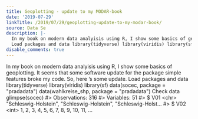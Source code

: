 ```yaml
---
title: Geoplotting - update to my MODAR-book
date: '2019-07-29'
linkTitle: /2019/07/29/geoplotting-update-to-my-modar-book/
source: Data Se
description: |-
  In my book on modern data analyisis using R, I show some basics of geoplotting. It seems that some software update for the package simple features broke my code. So, here ’s some update.
  Load packages and data library(tidyverse) library(viridis) library(sf) data(socec, package = &quot;pradadata&quot;) data(wahlkreise_shp, package = &quot;pradadata&quot;) Check data glimpse(socec) #&gt; Observations: 316 #&gt; Variables: 51 #&gt; $ V01 &lt;chr&gt; &quot;Schleswig-Holstein&quot;, &quot;Schleswig-Holstein&quot;, &quot;Schleswig-Holst… #&gt; $ V02 &lt;int&gt; 1, 2, 3, 4, 5, 6, 7, 8, 9, 10, 11, ...
disable_comments: true
---
```

In my book on modern data analyisis using R, I show some basics of geoplotting. It seems that some software update for the package simple features broke my code. So, here ’s some update.
Load packages and data library(tidyverse) library(viridis) library(sf) data(socec, package = &quot;pradadata&quot;) data(wahlkreise_shp, package = &quot;pradadata&quot;) Check data glimpse(socec) #&gt; Observations: 316 #&gt; Variables: 51 #&gt; $ V01 &lt;chr&gt; &quot;Schleswig-Holstein&quot;, &quot;Schleswig-Holstein&quot;, &quot;Schleswig-Holst… #&gt; $ V02 &lt;int&gt; 1, 2, 3, 4, 5, 6, 7, 8, 9, 10, 11, ...